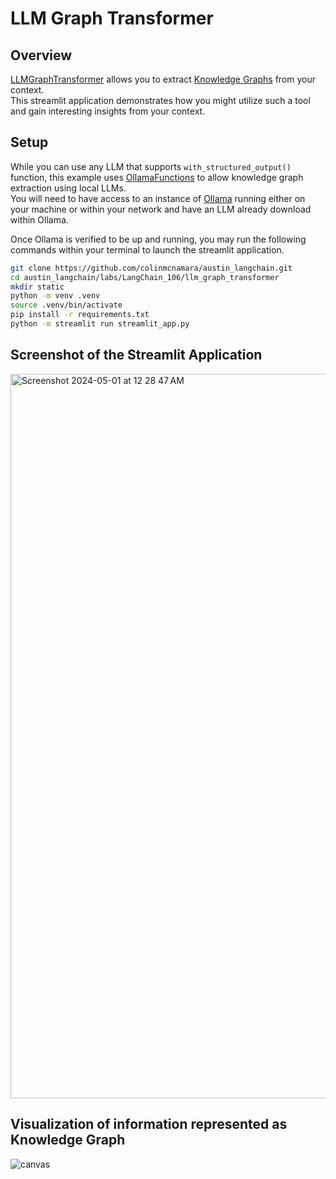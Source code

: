 # LLM Graph Transformer

## Overview

[LLMGraphTransformer](https://python.langchain.com/docs/use_cases/graph/constructing/#llm-graph-transformer) allows you to extract [Knowledge Graphs](https://en.wikipedia.org/wiki/Knowledge_graph) from your context.  
This streamlit application demonstrates how you might utilize such a tool and gain interesting insights from your context.  

## Setup

While you can use any LLM that supports `with_structured_output()` function, this example uses [OllamaFunctions](https://python.langchain.com/docs/integrations/chat/ollama_functions/) to allow knowledge graph extraction using local LLMs.  
You will need to have access to an instance of [Ollama](https://ollama.com/) running either on your machine or within your network and have an LLM already download within Ollama.

Once Ollama is verified to be up and running, you may run the following commands within your terminal to launch the streamlit application.

```bash
git clone https://github.com/colinmcnamara/austin_langchain.git
cd austin_langchain/labs/LangChain_106/llm_graph_transformer
mkdir static
python -m venv .venv
source .venv/bin/activate
pip install -r requirements.txt
python -m streamlit run streamlit_app.py
```

## Screenshot of the Streamlit Application

<img width="1159" alt="Screenshot 2024-05-01 at 12 28 47 AM" src="https://github.com/lalanikarim/austin_langchain/assets/1296705/db6fa5d8-c1fd-453e-89d6-cc62f54de610">

## Visualization of information represented as Knowledge Graph

![canvas](https://github.com/lalanikarim/austin_langchain/assets/1296705/b4f742a4-1204-40b6-bfbf-d1864ce468b7)

